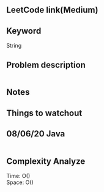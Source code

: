 ## LeetCode link(Medium)


## Keyword
String

## Problem description
```

```



## Notes


## Things to watchout

## 08/06/20 Java

```java


```
## Complexity Analyze
Time: O()       \
Space: O()